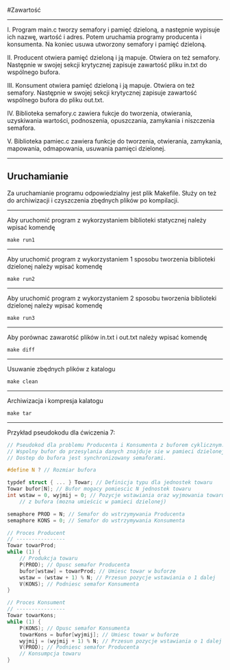 #Zawartość

----------------------------------------------------------------

I. Program main.c tworzy semafory i pamięć dzieloną,
a następnie wypisuje ich nazwę, wartość i adres.
Potem uruchamia programy producenta i konsumenta.
Na koniec usuwa utworzony semafory i pamięć dzieloną.

II. Producent otwiera pamięć dzieloną i ją mapuje. Otwiera on też 
semafory. Następnie w swojej sekcji krytycznej zapisuje zawartość 
pliku in.txt do wspólnego bufora.

III. Konsument otwiera pamięć dzieloną i ją mapuje. Otwiera on też 
semafory. Następnie w swojej sekcji krytycznej zapisuje zawartość
wspólnego bufora do pliku out.txt.

IV. Biblioteka semafory.c zawiera fukcje do tworzenia, otwierania,
uzyskiwania wartości, podnoszenia, opuszczania, zamykania i niszczenia 
semafora.

V. Biblioteka pamiec.c zawiera funkcje do tworzenia, otwierania,
zamykania, mapowania, odmapowania, usuwania pamięci dzielonej.

-----------------------------------------------------------------
Uruchamianie
-----------------------------------------------------------------

Za uruchamianie programu odpowiedzialny jest plik Makefile.
Służy on też do archiwizacji i czyszczenia zbędnych plików 
po kompilacji.

-----------------------------------------------------------------
Aby uruchomić program z wykorzystaniem biblioteki statycznej należy 
wpisać komendę 

    make run1 
-----------------------------------------------------------------
Aby uruchomić program z wykorzystaniem 1 sposobu tworzenia biblioteki dzielonej 
należy wpisać komendę 
    
    make run2
-----------------------------------------------------------------
Aby uruchomić program z wykorzystaniem 2 sposobu tworzenia biblioteki dzielonej 
należy wpisać komendę 
    
    make run3
-----------------------------------------------------------------
Aby porównac zawarotść plików in.txt i out.txt należy wpisać komendę

    make diff
-----------------------------------------------------------------
Usuwanie zbędnych plików z katalogu
    
    make clean
-----------------------------------------------------------------
Archiwizacja i kompresja kalatogu

    make tar
-----------------------------------------------------------------


Przykład pseudokodu dla ćwiczenia 7:

```cpp
// Pseudokod dla problemu Producenta i Konsumenta z buforem cyklicznym.
// Wspolny bufor do przesylania danych znajduje sie w pamieci dzielonej.
// Dostep do bufora jest synchronizowany semaforami.

#define N ? // Rozmiar bufora

typdef struct { ... } Towar; // Definicja typu dla jednostek towaru
Towar bufor[N]; // Bufor mogacy pomiescic N jednostek towaru
int wstaw = 0, wyjmij = 0; // Pozycje wstawiania oraz wyjmowania towaru
    // z bufora (mozna umieścic w pamieci dzielonej)

semaphore PROD = N; // Semafor do wstrzymywania Producenta
semaphore KONS = 0; // Semafor do wstrzymywania Konsumenta

// Proces Producent
// ----------------
Towar towarProd;
while (1) {
    // Produkcja towaru
    P(PROD); // Opusc semafor Producenta
    bufor[wstaw] = towarProd; // Umiesc towar w buforze
    wstaw = (wstaw + 1) % N; // Przesun pozycje wstawiania o 1 dalej
    V(KONS); // Podniesc semafor Konsumenta
}

// Proces Konsument
// ----------------
Towar towarKons;
while (1) {
    P(KONS); // Opusc semafor Konsumenta
    towarKons = bufor[wyjmij]; // Umiesc towar w buforze
    wyjmij = (wyjmij + 1) % N; // Przesun pozycje wstawiania o 1 dalej
    V(PROD); // Podniesc semafor Producenta
    // Konsumpcja towaru
}
```